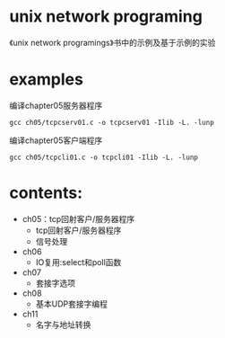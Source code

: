 # unix network programing
《unix network programings》书中的示例及基于示例的实验
# examples
编译chapter05服务器程序

`
gcc ch05/tcpcserv01.c -o tcpcserv01 -Ilib -L. -lunp
`

编译chapter05客户端程序

`
gcc ch05/tcpcli01.c -o tcpcli01 -Ilib -L. -lunp
`
# contents:
- ch05：tcp回射客户/服务器程序
    - tcp回射客户/服务器程序
    - 信号处理
- ch06
    - IO复用:select和poll函数
- ch07
    - 套接字选项
- ch08
    - 基本UDP套接字编程
- ch11
    - 名字与地址转换

